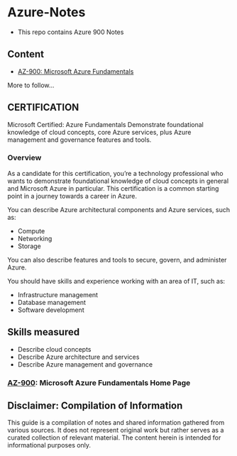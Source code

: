 # Azure-Notes

- This repo contains Azure 900 Notes 

## Content

<!-- no toc -->
- [AZ-900: Microsoft Azure Fundamentals](AZ-900)

More to follow...

## CERTIFICATION

Microsoft Certified: Azure Fundamentals
Demonstrate foundational knowledge of cloud concepts, core Azure services, plus Azure management and governance features and tools.

### Overview

As a candidate for this certification, you’re a technology professional who wants to demonstrate foundational knowledge of cloud concepts in general and Microsoft Azure in particular. This certification is a common starting point in a journey towards a career in Azure.

You can describe Azure architectural components and Azure services, such as:

- Compute
- Networking
- Storage

You can also describe features and tools to secure, govern, and administer Azure.

You should have skills and experience working with an area of IT, such as:

- Infrastructure management
- Database management
- Software development

## Skills measured  

 - Describe cloud concepts
 - Describe Azure architecture and services
 - Describe Azure management and governance

### [AZ-900](https://docs.microsoft.com/en-us/learn/certifications/exams/az-900): Microsoft Azure Fundamentals Home Page 

## Disclaimer: Compilation of Information

This guide is a compilation of notes and shared information gathered from various sources. It does not represent original work but rather serves as a curated collection of relevant material. The content herein is intended for informational purposes only.
